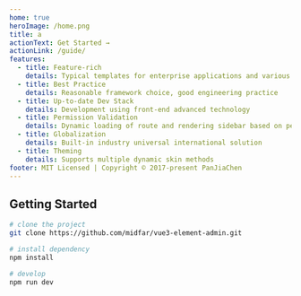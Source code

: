 ```yaml
---
home: true
heroImage: /home.png
title: a
actionText: Get Started →
actionLink: /guide/
features:
  - title: Feature-rich
    details: Typical templates for enterprise applications and various components
  - title: Best Practice
    details: Reasonable framework choice, good engineering practice
  - title: Up-to-date Dev Stack
    details: Development using front-end advanced technology
  - title: Permission Validation
    details: Dynamic loading of route and rendering sidebar based on permissions
  - title: Globalization
    details: Built-in industry universal international solution
  - title: Theming
    details: Supports multiple dynamic skin methods
footer: MIT Licensed | Copyright © 2017-present PanJiaChen
---
```


## Getting Started

```bash
# clone the project
git clone https://github.com/midfar/vue3-element-admin.git

# install dependency
npm install

# develop
npm run dev
```
